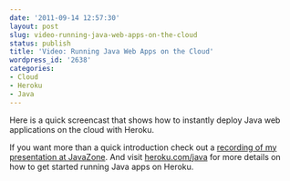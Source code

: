 ```yaml
---
date: '2011-09-14 12:57:30'
layout: post
slug: video-running-java-web-apps-on-the-cloud
status: publish
title: 'Video: Running Java Web Apps on the Cloud'
wordpress_id: '2638'
categories:
- Cloud
- Heroku
- Java
---
```


Here is a quick screencast that shows how to instantly deploy Java web applications on the cloud with Heroku.



If you want more than a quick introduction check out a [recording of my presentation at JavaZone](http://vimeo.com/28803302).  And visit [heroku.com/java](http://www.heroku.com/java) for more details on how to get started running Java apps on Heroku.
